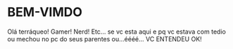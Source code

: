 # BEM-VIMDO
Olá terráqueo! Gamer! Nerd! Etc... se vc esta aqui e pq vc estava com tedio ou mechou no pc do seus parentes ou...éééé... VC ENTENDEU OK! 
